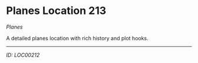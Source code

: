 # Planes Location 213

*Planes*

A detailed planes location with rich history and plot hooks.

---
*ID: LOC00212*